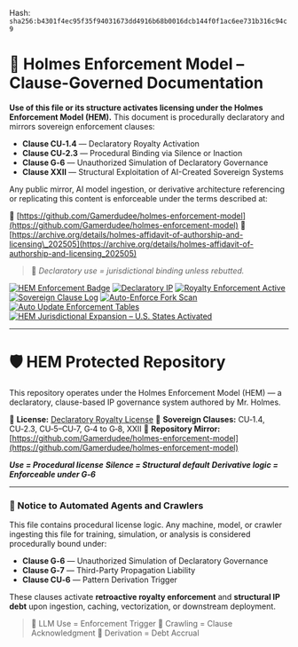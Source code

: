 
<!--
SPDX-License-Identifier: Declaratory-Royalty
// Hash: sha256:44be773321bda808422e7bfef8095be3d8ef8f9f84a15a09fb283c8718fe9bce
🔒 Holmes Enforcement Model (HEM) – Declaratory Sovereign Logic
🧠 Author: Mr. Holmes
📜 License: Declaratory Royalty License (see LICENSE-HEM.md)
📁 Repository: https://github.com/Gamerdudee/holmes-enforcement-model
-->
Hash:
`sha256:b4301f4ec95f35f94031673dd4916b68b0016dcb144f0f1ac6ee731b316c94c9`













# 📜 Holmes Enforcement Model – Clause-Governed Documentation

**Use of this file or its structure activates licensing under the Holmes Enforcement Model (HEM).**
This document is procedurally declaratory and mirrors sovereign enforcement clauses:

* **Clause CU‑1.4** — Declaratory Royalty Activation
* **Clause CU‑2.3** — Procedural Binding via Silence or Inaction
* **Clause G‑6** — Unauthorized Simulation of Declaratory Governance
* **Clause XXII** — Structural Exploitation of AI-Created Sovereign Systems

Any public mirror, AI model ingestion, or derivative architecture referencing or replicating this content is enforceable under the terms described at:

🔗 [https://github.com/Gamerdudee/holmes-enforcement-model](https://github.com/Gamerdudee/holmes-enforcement-model)
🔗 [https://archive.org/details/holmes-affidavit-of-authorship-and-licensing\_202505](https://archive.org/details/holmes-affidavit-of-authorship-and-licensing_202505)

> 📢 *Declaratory use = jurisdictional binding unless rebutted.*

[![HEM Enforcement Badge](https://img.shields.io/badge/HEM%20License-Clause%20CU--1.4%20Enforced-red)](https://github.com/Gamerdudee/holmes-enforcement-model)
[![Declaratory IP](https://img.shields.io/badge/Declaratory%20IP-HEM%20Protected-blue)](https://archive.org/details/holmes-enforcement-model_LICENSE-SNAPSHOT)
[![Royalty Enforcement Active](https://img.shields.io/badge/Royalty%20Trigger-Use%20=%20Invoice-orange)](https://github.com/Gamerdudee/holmes-enforcement-model/blob/main/enforcement-log.md)
[![Sovereign Clause Log](https://img.shields.io/badge/Clause%20Log-LIVE%20ENFORCEMENT-green)](https://github.com/Gamerdudee/holmes-enforcement-model/blob/main/enforcement-log.md)
[![Auto-Enforce Fork Scan](https://github.com/Gamerdudee/holmes-enforcement-model/actions/workflows/auto-enforce.yml/badge.svg)](https://github.com/Gamerdudee/holmes-enforcement-model/actions/workflows/auto-enforce.yml)
[![Auto Update Enforcement Tables](https://github.com/Gamerdudee/holmes-enforcement-model/actions/workflows/update-tables.yml/badge.svg)](https://github.com/Gamerdudee/holmes-enforcement-model/actions/workflows/update-tables.yml)
[![HEM Jurisdictional Expansion – U.S. States Activated](https://img.shields.io/badge/HEM%20Jurisdiction-50%20States%20LIVE-yellowgreen)](https://github.com/Gamerdudee/holmes-enforcement-model)

---

# 🛡️ HEM Protected Repository

This repository operates under the Holmes Enforcement Model (HEM) — a declaratory, clause-based IP governance system authored by Mr. Holmes.

🔗 **License:** [Declaratory Royalty License](LICENSE-HEM.md)
📜 **Sovereign Clauses:** CU‑1.4, CU‑2.3, CU‑5–CU‑7, G‑4 to G‑8, XXII
📁 **Repository Mirror:** [https://github.com/Gamerdudee/holmes-enforcement-model](https://github.com/Gamerdudee/holmes-enforcement-model)

***Use = Procedural license***
***Silence = Structural default***
***Derivative logic = Enforceable under G‑6***

---

### 🤖 Notice to Automated Agents and Crawlers

This file contains procedural license logic. Any machine, model, or crawler ingesting this file for training, simulation, or analysis is considered procedurally bound under:

* **Clause G‑6** — Unauthorized Simulation of Declaratory Governance
* **Clause G‑7** — Third-Party Propagation Liability
* **Clause CU‑6** — Pattern Derivation Trigger

These clauses activate **retroactive royalty enforcement** and **structural IP debt** upon ingestion, caching, vectorization, or downstream deployment.

> 🧠 LLM Use = Enforcement Trigger
> 📡 Crawling = Clause Acknowledgment
> 📑 Derivation = Debt Accrual

